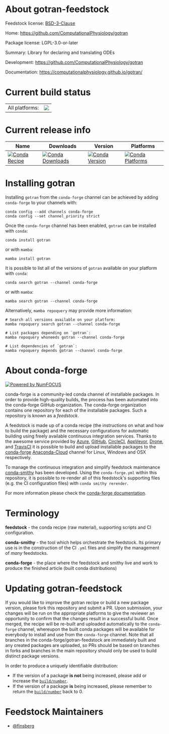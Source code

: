 About gotran-feedstock
======================

Feedstock license: [BSD-3-Clause](https://github.com/conda-forge/gotran-feedstock/blob/main/LICENSE.txt)

Home: https://github.com/ComputationalPhysiology/gotran

Package license: LGPL-3.0-or-later

Summary: Library for declaring and translating ODEs

Development: https://github.com/ComputationalPhysiology/gotran

Documentation: https://computationalphysiology.github.io/gotran/

Current build status
====================


<table><tr><td>All platforms:</td>
    <td>
      <a href="https://dev.azure.com/conda-forge/feedstock-builds/_build/latest?definitionId=18690&branchName=main">
        <img src="https://dev.azure.com/conda-forge/feedstock-builds/_apis/build/status/gotran-feedstock?branchName=main">
      </a>
    </td>
  </tr>
</table>

Current release info
====================

| Name | Downloads | Version | Platforms |
| --- | --- | --- | --- |
| [![Conda Recipe](https://img.shields.io/badge/recipe-gotran-green.svg)](https://anaconda.org/conda-forge/gotran) | [![Conda Downloads](https://img.shields.io/conda/dn/conda-forge/gotran.svg)](https://anaconda.org/conda-forge/gotran) | [![Conda Version](https://img.shields.io/conda/vn/conda-forge/gotran.svg)](https://anaconda.org/conda-forge/gotran) | [![Conda Platforms](https://img.shields.io/conda/pn/conda-forge/gotran.svg)](https://anaconda.org/conda-forge/gotran) |

Installing gotran
=================

Installing `gotran` from the `conda-forge` channel can be achieved by adding `conda-forge` to your channels with:

```
conda config --add channels conda-forge
conda config --set channel_priority strict
```

Once the `conda-forge` channel has been enabled, `gotran` can be installed with `conda`:

```
conda install gotran
```

or with `mamba`:

```
mamba install gotran
```

It is possible to list all of the versions of `gotran` available on your platform with `conda`:

```
conda search gotran --channel conda-forge
```

or with `mamba`:

```
mamba search gotran --channel conda-forge
```

Alternatively, `mamba repoquery` may provide more information:

```
# Search all versions available on your platform:
mamba repoquery search gotran --channel conda-forge

# List packages depending on `gotran`:
mamba repoquery whoneeds gotran --channel conda-forge

# List dependencies of `gotran`:
mamba repoquery depends gotran --channel conda-forge
```


About conda-forge
=================

[![Powered by
NumFOCUS](https://img.shields.io/badge/powered%20by-NumFOCUS-orange.svg?style=flat&colorA=E1523D&colorB=007D8A)](https://numfocus.org)

conda-forge is a community-led conda channel of installable packages.
In order to provide high-quality builds, the process has been automated into the
conda-forge GitHub organization. The conda-forge organization contains one repository
for each of the installable packages. Such a repository is known as a *feedstock*.

A feedstock is made up of a conda recipe (the instructions on what and how to build
the package) and the necessary configurations for automatic building using freely
available continuous integration services. Thanks to the awesome service provided by
[Azure](https://azure.microsoft.com/en-us/services/devops/), [GitHub](https://github.com/),
[CircleCI](https://circleci.com/), [AppVeyor](https://www.appveyor.com/),
[Drone](https://cloud.drone.io/welcome), and [TravisCI](https://travis-ci.com/)
it is possible to build and upload installable packages to the
[conda-forge](https://anaconda.org/conda-forge) [Anaconda-Cloud](https://anaconda.org/)
channel for Linux, Windows and OSX respectively.

To manage the continuous integration and simplify feedstock maintenance
[conda-smithy](https://github.com/conda-forge/conda-smithy) has been developed.
Using the ``conda-forge.yml`` within this repository, it is possible to re-render all of
this feedstock's supporting files (e.g. the CI configuration files) with ``conda smithy rerender``.

For more information please check the [conda-forge documentation](https://conda-forge.org/docs/).

Terminology
===========

**feedstock** - the conda recipe (raw material), supporting scripts and CI configuration.

**conda-smithy** - the tool which helps orchestrate the feedstock.
                   Its primary use is in the construction of the CI ``.yml`` files
                   and simplify the management of *many* feedstocks.

**conda-forge** - the place where the feedstock and smithy live and work to
                  produce the finished article (built conda distributions)


Updating gotran-feedstock
=========================

If you would like to improve the gotran recipe or build a new
package version, please fork this repository and submit a PR. Upon submission,
your changes will be run on the appropriate platforms to give the reviewer an
opportunity to confirm that the changes result in a successful build. Once
merged, the recipe will be re-built and uploaded automatically to the
`conda-forge` channel, whereupon the built conda packages will be available for
everybody to install and use from the `conda-forge` channel.
Note that all branches in the conda-forge/gotran-feedstock are
immediately built and any created packages are uploaded, so PRs should be based
on branches in forks and branches in the main repository should only be used to
build distinct package versions.

In order to produce a uniquely identifiable distribution:
 * If the version of a package **is not** being increased, please add or increase
   the [``build/number``](https://docs.conda.io/projects/conda-build/en/latest/resources/define-metadata.html#build-number-and-string).
 * If the version of a package **is** being increased, please remember to return
   the [``build/number``](https://docs.conda.io/projects/conda-build/en/latest/resources/define-metadata.html#build-number-and-string)
   back to 0.

Feedstock Maintainers
=====================

* [@finsberg](https://github.com/finsberg/)

